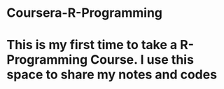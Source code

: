 # Coursera-R-Programming
# This is my first time to take a R-Programming Course. I use this space to share my notes and codes
